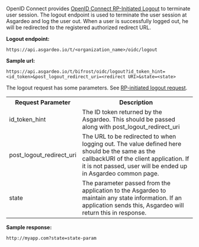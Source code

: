 OpenID Connect provides [OpenID Connect RP-Initiated Logout](https://openid.net/specs/openid-connect-rpinitiated-1_0.html) to terminate user session. The logout endpoint is used to terminate the user session at Asgardeo and log the user out. When a user is
successfully logged out, he will be redirected to the registered authorized redirect URL.

**Logout endpoint:**

```
https://api.asgardeo.io/t/<organization_name>/oidc/logout
```

**Sample url:**

```
https://api.asgardeo.io/t/bifrost/oidc/logout?id_token_hint=<id_token>&post_logout_redirect_uri=<redirect URI>&state=<state>
```

The logout request has some parameters. See [RP-initiated logout request](https://openid.net/specs/openid-connect-rpinitiated-1_0.html#RPLogout).
<br>
<table>
  <tr>
    <th>Request Parameter</th>
    <th>Description</th> 
  </tr>
  <tr>
    <td>id_token_hint<Badge text="Optional" type="optional"/></td>
    <td>The ID token returned by the Asgardeo. This should be passed along with post_logout_redirect_uri</td>
  </tr>
  <tr>
    <td>post_logout_redirect_uri<Badge text="Optional" type="optional"/></td>
    <td>The URL to be redirected to when logging out. The value defined here should be the same as the callbackURI of the client application. If it is not passed, user will be ended up in Asgardeo common page. </td>
  </tr>
  <tr>
    <td>state<Badge text="Optional" type="optional"/></td>
    <td>The parameter passed from the application to the Asgardeo to maintain any state information. If an application sends this, Asgardeo will return this in response.</td>
  </tr>
</table>

**Sample response:**

```
http://myapp.com?state=state-param
```

<br>
